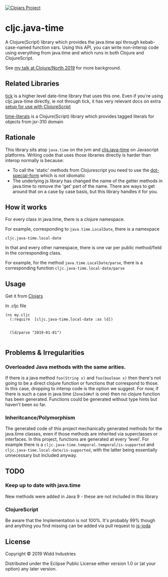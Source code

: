 [![Clojars Project](https://img.shields.io/clojars/v/cljc.java-time.svg)](https://clojars.org/cljc.java-time)

# cljc.java-time

A Clojure(Script) library which provides the java.time api through kebab-case-named function vars. Using this API, 
you can write non-interop code using everything from java.time and which runs in both Clojure and ClojureScript.

See [my talk at Clojure/North 2019](https://www.youtube.com/watch?v=UFuL-ZDoB2U) for more background.

## Related Libraries

[tick](https://clojars.org/tick) is a higher level date-time library that uses this one. Even if you're using cljc.java-time directly,
ie not through tick, it has very relevant docs on extra [setup for use with ClojureScript](https://juxt.pro/tick/docs/index.html#_clojurescript)

[time-literals](https://github.com/henryw374/time-literals) is a Clojure(Script) library which provides tagged literals for objects from jsr-310 domain 

## Rationale

This library sits atop `java.time` on the jvm and [cljs.java-time](https://github.com/henryw374/cljs.java-time) on Javascript
platforms. Writing code that uses those libraries directly is harder than interop normally is because:

* To call the 'static' methods from Clojurescript you need to use the [dot-special-form](https://clojure.org/reference/java_interop#_the_dot_special_form) which is not idiomatic
* The underlying js library has changed the name of the getter methods in java.time to remove the 'get' part of the name. There are ways to get around that on a case
by case basis, but this library handles it for you.
 
## How it works

For every class in java.time, there is a clojure namespace. 

For example, corresponding to `java.time.LocalDate`, there is a namespace

`cljc.java-time.local-date`

In that and every other namespace, there is one var per public method/field in the corresponding class.

For example, for the method `java.time.LocalDate/parse`, there is a corresponding function `cljc.java-time.local-date/parse`

## Usage

Get it from [Clojars](https://clojars.org/cljc.java-time)

 
In .cljc file
 ```
 (ns my.cljc
   (:require  [cljc.java-time.local-date :as ld])
   
   
   (ld/parse "2019-01-01")
   
 ```
 
## Problems & Irregularities

### Overloaded Java methods with the same arities. 

If there is a java method `foo(String x)` and `foo(boolean x)` then there's
not going to be a direct clojure function or functions that correspond to those. In this case, dropping to interop code
is the option we suggest. For now, if there is such a case in java.time (`ZoneId#of` is one) then no clojure function has
been generated. Functions could be generated without type hints but haven't been so far.

### Inheritcance/Polymorphism 
The generated code of this project mechanically generated methods for the java.time classes, even if those methods are 
inherited via superclasses or interfaces. In this project, functions are generated at every 'level'. For example there is
a `cljc.java-time.temporal.temporal/is-supported` and `cljc.java-time.local-date/is-supported`, with the latter being 
essentially unnecessary but included anyway. 
 

## TODO
 
### Keep up to date with java.time 

New methods were added in Java 9 - these are not included in this library
 
### ClojureScript

Be aware that the Implementation is not 100%. It's probably 99% though and anything you find missing can be added via pull
request to [js-joda](https://github.com/js-joda/js-joda)
 
## License

Copyright © 2019 Widd Industries

Distributed under the Eclipse Public License either version 1.0 or (at
your option) any later version.
